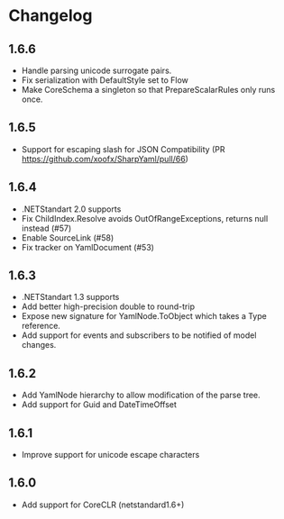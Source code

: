 # Changelog

## 1.6.6
- Handle parsing unicode surrogate pairs.
- Fix serialization with DefaultStyle set to Flow
- Make CoreSchema a singleton so that PrepareScalarRules only runs once.

## 1.6.5
- Support for escaping slash for JSON Compatibility (PR https://github.com/xoofx/SharpYaml/pull/66)

## 1.6.4
- .NETStandart 2.0 supports
- Fix ChildIndex.Resolve avoids OutOfRangeExceptions, returns null instead (#57)
- Enable SourceLink (#58)
- Fix tracker on YamlDocument (#53)

## 1.6.3
- .NETStandart 1.3 supports
- Add better high-precision double to round-trip 
- Expose new signature for YamlNode.ToObject which takes a Type reference.
- Add support for events and subscribers to be notified of model changes.

## 1.6.2
- Add YamlNode hierarchy to allow modification of the parse tree.
- Add support for Guid and DateTimeOffset

## 1.6.1
- Improve support for unicode escape characters

## 1.6.0      
- Add support for CoreCLR (netstandard1.6+)
